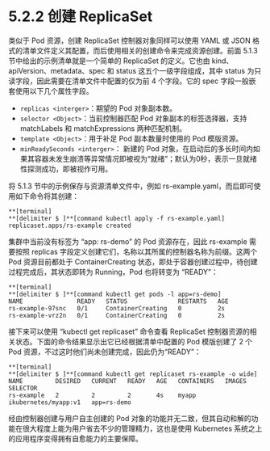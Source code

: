 # 5.2.2 创建 ReplicaSet

类似于 Pod 资源，创建 ReplicaSet 控制器对象同样可以使用 YAML 或 JSON 格式的清单文件定义其配置，而后使用相关的创建命令来完成资源创建。前面 5.1.3 节中给出的示例清单就是一个简单的 ReplicaSet 的定义。它也由 kind、apiVersion、metadata、spec 和 status 这五个一级字段组成，其中 status 为只读字段，因此需要在清单文件中配置的仅为前 4 个字段。它的 spec 字段一般嵌套使用以下几个属性字段。

* `replicas <interger>`：期望的 Pod 对象副本数。
* `selector <Object>`：当前控制器匹配 Pod 对象副本的标签选择器，支持 matchLabels 和 matchExpressions 两种匹配机制。
* `template <Object>`：用于补足 Pod 副本数量时使用的 Pod 模版资源。
* `minReadySeconds <interger>`： 新建的 Pod 对象，在启动后的多长时间内如果其容器未发生崩溃等异常情况即被视为“就绪”；默认为0秒，表示一旦就绪性探测成功，即被视作可用。

将 5.1.3 节中的示例保存与资源清单文件中，例如 rs-example.yaml，而后即可使用如下命令将其创建：

```
**[terminal]
**[delimiter $ ]**[command kubectl apply -f rs-example.yaml]
replicaset.apps/rs-example created
```

集群中当前没有标签为 “app: rs-demo” 的 Pod 资源存在，因此 rs-example 需要按照 replicas 字段定义创建它们，名称以其所属的控制器名称为前缀。这两个 Pod 资源目前都处于 ContainerCreating 状态，即处于容器创建过程中，待创建过程完成后，其状态即转为 Running，Pod 也将转变为 “READY”：

```
**[terminal]
**[delimiter $ ]**[command kubectl get pods -l app=rs-demo]
NAME               READY   STATUS              RESTARTS   AGE
rs-example-97snc   0/1     ContainerCreating   0          2s
rs-example-vrz2n   0/1     ContainerCreating   0          2s
```

接下来可以使用 “kubectl get replicaset” 命令查看 ReplicaSet 控制器资源的相关状态。下面的命令结果显示出它已经根据清单中配置的 Pod 模版创建了 2 个 Pod 资源，不过这时他们尚未创建完成，因此仍为“READY”：

```
**[terminal]
**[delimiter $ ]**[command kubectl get replicaset rs-example -o wide]
NAME         DESIRED   CURRENT   READY   AGE   CONTAINERS   IMAGES                 SELECTOR
rs-example   2         2         2       4s    myapp        ikubernetes/myapp:v1   app=rs-demo
```

经由控制器创建与用户自主创建的 Pod 对象的功能并无二致，但其自动和解的功能在很大程度上能为用户省去不少的管理精力，这也是使用 Kubernetes 系统之上的应用程序变得拥有自愈能力的主要保障。